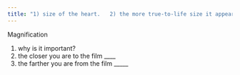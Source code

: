 ```yaml
---
title: "1) size of the heart.   2) the more true-to-life size it appears    3) the larger it will appear (a false-representation of size).  Bottom line - the heart will appear larger on an AP CXR"
---
```

Magnification
1) why is it important?
2) the closer you are to the film ____
3) the farther you are from the film _____


